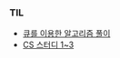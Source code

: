 
<h3> TIL</h3>
<ul>
	<li> <a href="">큐를 이용한 알고리즘 풀이</a></li>
	<li> <a href=""> CS 스터디 1~3</a</li>
</ul>

